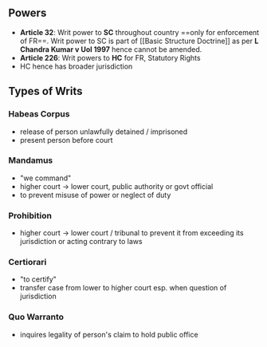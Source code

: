 ## Powers
- **Article 32**: Writ power to **SC** throughout country ==only for enforcement of FR==. Writ power to SC is part of [[Basic Structure Doctrine]] as per **L Chandra Kumar v UoI 1997** hence cannot be amended.
- **Article 226**: Writ powers to **HC** for FR, Statutory Rights
- HC hence has broader jurisdiction
## Types of Writs

### Habeas Corpus
- release of person unlawfully detained / imprisoned
- present person before court
### Mandamus
- "we command"
- higher court $\rightarrow$ lower court, public authority or govt official
- to prevent misuse of power or neglect of duty
### Prohibition
- higher court $\rightarrow$ lower court / tribunal to prevent it from exceeding its jurisdiction or acting contrary to laws
### Certiorari
- "to certify"
- transfer case from lower to higher court esp. when question of jurisdiction
### Quo Warranto
- inquires legality of person's claim to hold public office